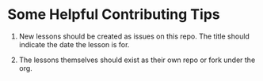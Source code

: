 # Some Helpful Contributing Tips
1. New lessons should be created as issues on this repo. The title should indicate the date the lesson is for.

2. The lessons themselves should exist as their own repo or fork under the org.
